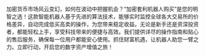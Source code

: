 加密货币市场风云变幻，如何在波动中把握机会？“加密套利机器人购买”是您的明智之选！这款智能机器人基于先进的算法技术，能够实时监控全球各大交易所的价格差异，自动完成低买高卖的操作，为您带来稳定收益。无论是新手还是资深投资者，都能轻松上手，享受科技带来的便捷与高效。我们提供详尽的操作指南和贴心的售后服务，确保每一位用户都能安心使用。抓住财富机遇，让机器人助您一臂之力。立即行动，开启您的数字资产增值之旅！